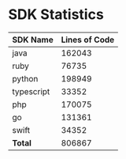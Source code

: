 # SDK Statistics

| SDK Name | Lines of Code |
| -------- | ------------- |
| java | 162043 |
| ruby | 76735 |
| python | 198949 |
| typescript | 33352 |
| php | 170075 |
| go | 131361 |
| swift | 34352 |
| **Total** | 806867 |
